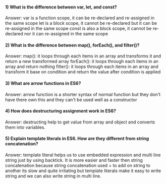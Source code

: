 
#### 1) What is the difference between var, let, and const?

Answer: var is a function scope, it can be re-declared and re-assigned in the same scope
let is a block scope, it cannot be re-declared but it can be re-assigned in the same scope
const is also a block scope, it cannot be re-declared nor it can re-assigned in the same scope

#### 2) What is the difference between map(), forEach(), and filter()? 

Answer: map(): it loops through each items in an array and transforms it and return a new transformed array
forEach(): it loops through each items in an array and return nothing
filter(): it loops through each items in an array and transform it base on condition and return the value after condition is applied

#### 3) What are arrow functions in ES6?
Answer: arrow function is a shorter syntax of normal function but they don't have there own this and they can't be used well as a constructor

#### 4) How does destructuring assignment work in ES6?
Answer: destructing help to get value from array and object and converts them into variables.

#### 5) Explain template literals in ES6. How are they different from string concatenation?
Answer: template literal helps us to use embedded expression and multi line string just by using backtick. It is more easier and faster then string concatenation because string concatenation used + to add on string to another its slow and quite irritating but template literals make it easy to write string and we can also write string in multi line.

